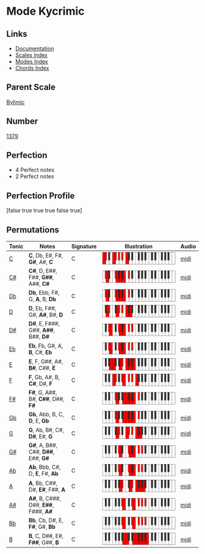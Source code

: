 # Mode Kycrimic

## Links

- [Documentation](index.md)
- [Scales Index](Scales.md)
- [Modes Index](Modes.md)
- [Chords Index](Chords.md)

## Parent Scale

[Bylimic](ScaleBylimic.md)

## Number

[1379](https://ianring.com/musictheory/scales/1379)

## Perfection

- 4 Perfect notes
- 2 Perfect notes

## Perfection Profile

[false true true true false true]

## Permutations

| Tonic | Notes | Signature | Illustration | Audio |
|-------|-------|-----------|--------------|-------|
| [C](ModeCNaturalKycrimic.md) | **C**, Db, E#, F#, **G#**, A#, **C** | C | ![CNaturalKycrimic](ModeCNaturalKycrimic.png) | [midi](https://github.com/edipermadi/music/blob/main/docs/ModeCNaturalKycrimic.mid?raw=true) |
| [C#](ModeCSharpKycrimic.md) | **C#**, D, E##, F##, **G##**, A##, **C#** | C | ![CSharpKycrimic](ModeCSharpKycrimic.png) | [midi](https://github.com/edipermadi/music/blob/main/docs/ModeCSharpKycrimic.mid?raw=true) |
| [Db](ModeDFlatKycrimic.md) | **Db**, Ebb, F#, G, **A**, B, **Db** | C | ![DFlatKycrimic](ModeDFlatKycrimic.png) | [midi](https://github.com/edipermadi/music/blob/main/docs/ModeDFlatKycrimic.mid?raw=true) |
| [D](ModeDNaturalKycrimic.md) | **D**, Eb, F##, G#, **A#**, B#, **D** | C | ![DNaturalKycrimic](ModeDNaturalKycrimic.png) | [midi](https://github.com/edipermadi/music/blob/main/docs/ModeDNaturalKycrimic.mid?raw=true) |
| [D#](ModeDSharpKycrimic.md) | **D#**, E, F###, G##, **A##**, B##, **D#** | C | ![DSharpKycrimic](ModeDSharpKycrimic.png) | [midi](https://github.com/edipermadi/music/blob/main/docs/ModeDSharpKycrimic.mid?raw=true) |
| [Eb](ModeEFlatKycrimic.md) | **Eb**, Fb, G#, A, **B**, C#, **Eb** | C | ![EFlatKycrimic](ModeEFlatKycrimic.png) | [midi](https://github.com/edipermadi/music/blob/main/docs/ModeEFlatKycrimic.mid?raw=true) |
| [E](ModeENaturalKycrimic.md) | **E**, F, G##, A#, **B#**, C##, **E** | C | ![ENaturalKycrimic](ModeENaturalKycrimic.png) | [midi](https://github.com/edipermadi/music/blob/main/docs/ModeENaturalKycrimic.mid?raw=true) |
| [F](ModeFNaturalKycrimic.md) | **F**, Gb, A#, B, **C#**, D#, **F** | C | ![FNaturalKycrimic](ModeFNaturalKycrimic.png) | [midi](https://github.com/edipermadi/music/blob/main/docs/ModeFNaturalKycrimic.mid?raw=true) |
| [F#](ModeFSharpKycrimic.md) | **F#**, G, A##, B#, **C##**, D##, **F#** | C | ![FSharpKycrimic](ModeFSharpKycrimic.png) | [midi](https://github.com/edipermadi/music/blob/main/docs/ModeFSharpKycrimic.mid?raw=true) |
| [Gb](ModeGFlatKycrimic.md) | **Gb**, Abb, B, C, **D**, E, **Gb** | C | ![GFlatKycrimic](ModeGFlatKycrimic.png) | [midi](https://github.com/edipermadi/music/blob/main/docs/ModeGFlatKycrimic.mid?raw=true) |
| [G](ModeGNaturalKycrimic.md) | **G**, Ab, B#, C#, **D#**, E#, **G** | C | ![GNaturalKycrimic](ModeGNaturalKycrimic.png) | [midi](https://github.com/edipermadi/music/blob/main/docs/ModeGNaturalKycrimic.mid?raw=true) |
| [G#](ModeGSharpKycrimic.md) | **G#**, A, B##, C##, **D##**, E##, **G#** | C | ![GSharpKycrimic](ModeGSharpKycrimic.png) | [midi](https://github.com/edipermadi/music/blob/main/docs/ModeGSharpKycrimic.mid?raw=true) |
| [Ab](ModeAFlatKycrimic.md) | **Ab**, Bbb, C#, D, **E**, F#, **Ab** | C | ![AFlatKycrimic](ModeAFlatKycrimic.png) | [midi](https://github.com/edipermadi/music/blob/main/docs/ModeAFlatKycrimic.mid?raw=true) |
| [A](ModeANaturalKycrimic.md) | **A**, Bb, C##, D#, **E#**, F##, **A** | C | ![ANaturalKycrimic](ModeANaturalKycrimic.png) | [midi](https://github.com/edipermadi/music/blob/main/docs/ModeANaturalKycrimic.mid?raw=true) |
| [A#](ModeASharpKycrimic.md) | **A#**, B, C###, D##, **E##**, F###, **A#** | C | ![ASharpKycrimic](ModeASharpKycrimic.png) | [midi](https://github.com/edipermadi/music/blob/main/docs/ModeASharpKycrimic.mid?raw=true) |
| [Bb](ModeBFlatKycrimic.md) | **Bb**, Cb, D#, E, **F#**, G#, **Bb** | C | ![BFlatKycrimic](ModeBFlatKycrimic.png) | [midi](https://github.com/edipermadi/music/blob/main/docs/ModeBFlatKycrimic.mid?raw=true) |
| [B](ModeBNaturalKycrimic.md) | **B**, C, D##, E#, **F##**, G##, **B** | C | ![BNaturalKycrimic](ModeBNaturalKycrimic.png) | [midi](https://github.com/edipermadi/music/blob/main/docs/ModeBNaturalKycrimic.mid?raw=true) |

